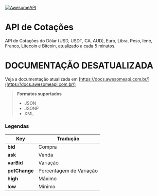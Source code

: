 [![AwesomeAPI](https://cdn.awesomeapi.com.br/awesomeapi/assets/awapi1c.png)](https://economia.awesomeapi.com.br/)

# API de Cotações
API de Cotações do Dólar (USD, USDT, CA, AUD), Euro, Libra, Peso, Iene, Franco, Litecoin e Bitcoin, atualizado a cada 5 minutos.

# DOCUMENTAÇÃO DESATUALIZADA
Veja a documentação atualizada em [https://docs.awesomeapi.com.br/](https://docs.awesomeapi.com.br/)

> **Formatos suportados**
> - JSON
> - JSONP
> - XML

### Legendas
Key | Tradução
-------- | ---
**bid** | Compra
**ask** | Venda
**varBid** | Variação
**pctChange** |  Porcentagem de Variação
**high** | Máximo
**low** | Mínimo

